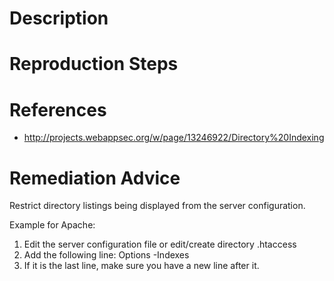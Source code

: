 # Description


# Reproduction Steps


# References

- http://projects.webappsec.org/w/page/13246922/Directory%20Indexing


# Remediation Advice

Restrict directory listings being displayed from the server configuration.  

Example for Apache:

1. Edit the server configuration file or edit/create directory .htaccess
2. Add the following line:
Options -Indexes
3. If it is the last line, make sure you have a new line after it.